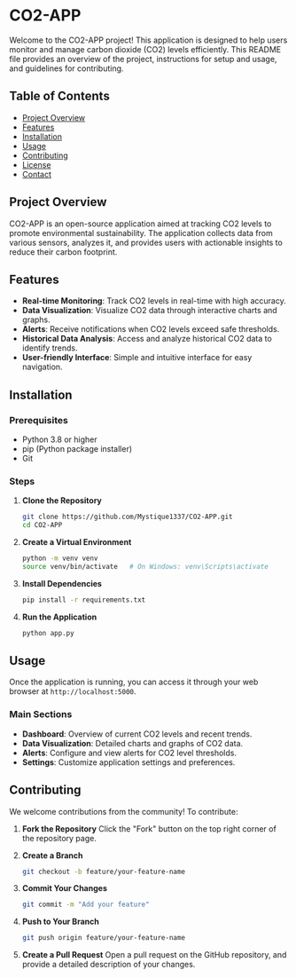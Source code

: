 
# CO2-APP

Welcome to the CO2-APP project! This application is designed to help users monitor and manage carbon dioxide (CO2) levels efficiently. This README file provides an overview of the project, instructions for setup and usage, and guidelines for contributing.

## Table of Contents

- [Project Overview](#project-overview)
- [Features](#features)
- [Installation](#installation)
- [Usage](#usage)
- [Contributing](#contributing)
- [License](#license)
- [Contact](#contact)

## Project Overview

CO2-APP is an open-source application aimed at tracking CO2 levels to promote environmental sustainability. The application collects data from various sensors, analyzes it, and provides users with actionable insights to reduce their carbon footprint.

## Features

- **Real-time Monitoring**: Track CO2 levels in real-time with high accuracy.
- **Data Visualization**: Visualize CO2 data through interactive charts and graphs.
- **Alerts**: Receive notifications when CO2 levels exceed safe thresholds.
- **Historical Data Analysis**: Access and analyze historical CO2 data to identify trends.
- **User-friendly Interface**: Simple and intuitive interface for easy navigation.

## Installation

### Prerequisites

- Python 3.8 or higher
- pip (Python package installer)
- Git

### Steps

1. **Clone the Repository**
   ```bash
   git clone https://github.com/Mystique1337/CO2-APP.git
   cd CO2-APP
   ```

2. **Create a Virtual Environment**
   ```bash
   python -m venv venv
   source venv/bin/activate   # On Windows: venv\Scripts\activate
   ```

3. **Install Dependencies**
   ```bash
   pip install -r requirements.txt
   ```

4. **Run the Application**
   ```bash
   python app.py
   ```

## Usage

Once the application is running, you can access it through your web browser at `http://localhost:5000`. 

### Main Sections

- **Dashboard**: Overview of current CO2 levels and recent trends.
- **Data Visualization**: Detailed charts and graphs of CO2 data.
- **Alerts**: Configure and view alerts for CO2 level thresholds.
- **Settings**: Customize application settings and preferences.

## Contributing

We welcome contributions from the community! To contribute:

1. **Fork the Repository**
   Click the "Fork" button on the top right corner of the repository page.

2. **Create a Branch**
   ```bash
   git checkout -b feature/your-feature-name
   ```

3. **Commit Your Changes**
   ```bash
   git commit -m "Add your feature"
   ```

4. **Push to Your Branch**
   ```bash
   git push origin feature/your-feature-name
   ```

5. **Create a Pull Request**
   Open a pull request on the GitHub repository, and provide a detailed description of your changes.


